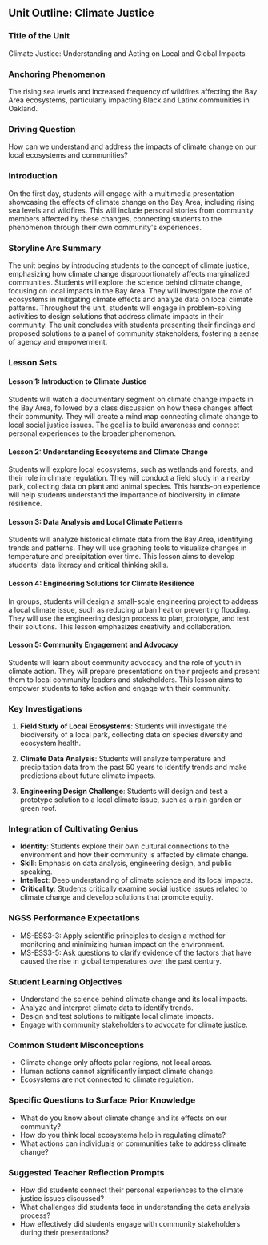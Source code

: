 ## Unit Outline: Climate Justice

### Title of the Unit
Climate Justice: Understanding and Acting on Local and Global Impacts

### Anchoring Phenomenon
The rising sea levels and increased frequency of wildfires affecting the Bay Area ecosystems, particularly impacting Black and Latinx communities in Oakland.

### Driving Question
How can we understand and address the impacts of climate change on our local ecosystems and communities?

### Introduction
On the first day, students will engage with a multimedia presentation showcasing the effects of climate change on the Bay Area, including rising sea levels and wildfires. This will include personal stories from community members affected by these changes, connecting students to the phenomenon through their own community's experiences.

### Storyline Arc Summary
The unit begins by introducing students to the concept of climate justice, emphasizing how climate change disproportionately affects marginalized communities. Students will explore the science behind climate change, focusing on local impacts in the Bay Area. They will investigate the role of ecosystems in mitigating climate effects and analyze data on local climate patterns. Throughout the unit, students will engage in problem-solving activities to design solutions that address climate impacts in their community. The unit concludes with students presenting their findings and proposed solutions to a panel of community stakeholders, fostering a sense of agency and empowerment.

### Lesson Sets

#### Lesson 1: Introduction to Climate Justice
Students will watch a documentary segment on climate change impacts in the Bay Area, followed by a class discussion on how these changes affect their community. They will create a mind map connecting climate change to local social justice issues. The goal is to build awareness and connect personal experiences to the broader phenomenon.

#### Lesson 2: Understanding Ecosystems and Climate Change
Students will explore local ecosystems, such as wetlands and forests, and their role in climate regulation. They will conduct a field study in a nearby park, collecting data on plant and animal species. This hands-on experience will help students understand the importance of biodiversity in climate resilience.

#### Lesson 3: Data Analysis and Local Climate Patterns
Students will analyze historical climate data from the Bay Area, identifying trends and patterns. They will use graphing tools to visualize changes in temperature and precipitation over time. This lesson aims to develop students' data literacy and critical thinking skills.

#### Lesson 4: Engineering Solutions for Climate Resilience
In groups, students will design a small-scale engineering project to address a local climate issue, such as reducing urban heat or preventing flooding. They will use the engineering design process to plan, prototype, and test their solutions. This lesson emphasizes creativity and collaboration.

#### Lesson 5: Community Engagement and Advocacy
Students will learn about community advocacy and the role of youth in climate action. They will prepare presentations on their projects and present them to local community leaders and stakeholders. This lesson aims to empower students to take action and engage with their community.

### Key Investigations

1. **Field Study of Local Ecosystems**: Students will investigate the biodiversity of a local park, collecting data on species diversity and ecosystem health.
   
2. **Climate Data Analysis**: Students will analyze temperature and precipitation data from the past 50 years to identify trends and make predictions about future climate impacts.

3. **Engineering Design Challenge**: Students will design and test a prototype solution to a local climate issue, such as a rain garden or green roof.

### Integration of Cultivating Genius
- **Identity**: Students explore their own cultural connections to the environment and how their community is affected by climate change.
- **Skill**: Emphasis on data analysis, engineering design, and public speaking.
- **Intellect**: Deep understanding of climate science and its local impacts.
- **Criticality**: Students critically examine social justice issues related to climate change and develop solutions that promote equity.

### NGSS Performance Expectations
- MS-ESS3-3: Apply scientific principles to design a method for monitoring and minimizing human impact on the environment.
- MS-ESS3-5: Ask questions to clarify evidence of the factors that have caused the rise in global temperatures over the past century.

### Student Learning Objectives
- Understand the science behind climate change and its local impacts.
- Analyze and interpret climate data to identify trends.
- Design and test solutions to mitigate local climate impacts.
- Engage with community stakeholders to advocate for climate justice.

### Common Student Misconceptions
- Climate change only affects polar regions, not local areas.
- Human actions cannot significantly impact climate change.
- Ecosystems are not connected to climate regulation.

### Specific Questions to Surface Prior Knowledge
- What do you know about climate change and its effects on our community?
- How do you think local ecosystems help in regulating climate?
- What actions can individuals or communities take to address climate change?

### Suggested Teacher Reflection Prompts
- How did students connect their personal experiences to the climate justice issues discussed?
- What challenges did students face in understanding the data analysis process?
- How effectively did students engage with community stakeholders during their presentations?